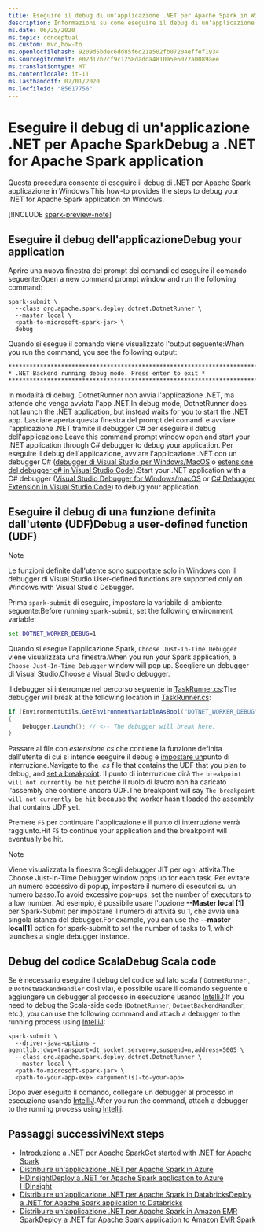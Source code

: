 ```yaml
---
title: Eseguire il debug di un'applicazione .NET per Apache Spark in Windows
description: Informazioni su come eseguire il debug di un'applicazione .NET per Apache Spark in Windows.
ms.date: 06/25/2020
ms.topic: conceptual
ms.custom: mvc,how-to
ms.openlocfilehash: 9209d5bdec6dd85f6d21a502fb07204effef1934
ms.sourcegitcommit: e02d17b2cf9c1258dadda4810a5e6072a0089aee
ms.translationtype: MT
ms.contentlocale: it-IT
ms.lasthandoff: 07/01/2020
ms.locfileid: "85617756"
---
```

# <a name="debug-a-net-for-apache-spark-application"></a><span data-ttu-id="0ac7e-103">Eseguire il debug di un'applicazione .NET per Apache Spark</span><span class="sxs-lookup"><span data-stu-id="0ac7e-103">Debug a .NET for Apache Spark application</span></span>

<span data-ttu-id="0ac7e-104">Questa procedura consente di eseguire il debug di .NET per Apache Spark applicazione in Windows.</span><span class="sxs-lookup"><span data-stu-id="0ac7e-104">This how-to provides the steps to debug your .NET for Apache Spark application on Windows.</span></span>

[!INCLUDE [spark-preview-note](../../../includes/spark-preview-note.md)]

## <a name="debug-your-application"></a><span data-ttu-id="0ac7e-105">Eseguire il debug dell'applicazione</span><span class="sxs-lookup"><span data-stu-id="0ac7e-105">Debug your application</span></span>

<span data-ttu-id="0ac7e-106">Aprire una nuova finestra del prompt dei comandi ed eseguire il comando seguente:</span><span class="sxs-lookup"><span data-stu-id="0ac7e-106">Open a new command prompt window and run the following command:</span></span>

```shell
spark-submit \
  --class org.apache.spark.deploy.dotnet.DotnetRunner \
  --master local \
  <path-to-microsoft-spark-jar> \
  debug
```

<span data-ttu-id="0ac7e-107">Quando si esegue il comando viene visualizzato l'output seguente:</span><span class="sxs-lookup"><span data-stu-id="0ac7e-107">When you run the command, you see the following output:</span></span>

```console
***********************************************************************
* .NET Backend running debug mode. Press enter to exit *
***********************************************************************
```

<span data-ttu-id="0ac7e-108">In modalità di debug, DotnetRunner non avvia l'applicazione .NET, ma attende che venga avviata l'app .NET.</span><span class="sxs-lookup"><span data-stu-id="0ac7e-108">In debug mode, DotnetRunner does not launch the .NET application, but instead waits for you to start the .NET app.</span></span> <span data-ttu-id="0ac7e-109">Lasciare aperta questa finestra del prompt dei comandi e avviare l'applicazione .NET tramite il debugger C# per eseguire il debug dell'applicazione.</span><span class="sxs-lookup"><span data-stu-id="0ac7e-109">Leave this command prompt window open and start your .NET application through C# debugger to debug your application.</span></span> <span data-ttu-id="0ac7e-110">Per eseguire il debug dell'applicazione, avviare l'applicazione .NET con un debugger C# ([debugger di Visual Studio per Windows/MacOS](https://visualstudio.microsoft.com/vs/) o [estensione del debugger c# in Visual Studio Code](https://code.visualstudio.com/Docs/editor/debugging)).</span><span class="sxs-lookup"><span data-stu-id="0ac7e-110">Start your .NET application with a C# debugger ([Visual Studio Debugger for Windows/macOS](https://visualstudio.microsoft.com/vs/) or [C# Debugger Extension in Visual Studio Code](https://code.visualstudio.com/Docs/editor/debugging)) to debug your application.</span></span>

## <a name="debug-a-user-defined-function-udf"></a><span data-ttu-id="0ac7e-111">Eseguire il debug di una funzione definita dall'utente (UDF)</span><span class="sxs-lookup"><span data-stu-id="0ac7e-111">Debug a user-defined function (UDF)</span></span>

> [!NOTE]
> <span data-ttu-id="0ac7e-112">Le funzioni definite dall'utente sono supportate solo in Windows con il debugger di Visual Studio.</span><span class="sxs-lookup"><span data-stu-id="0ac7e-112">User-defined functions are supported only on Windows with Visual Studio Debugger.</span></span>

<span data-ttu-id="0ac7e-113">Prima `spark-submit` di eseguire, impostare la variabile di ambiente seguente:</span><span class="sxs-lookup"><span data-stu-id="0ac7e-113">Before running `spark-submit`, set the following environment variable:</span></span>

```bat
set DOTNET_WORKER_DEBUG=1
```

<span data-ttu-id="0ac7e-114">Quando si esegue l'applicazione Spark, `Choose Just-In-Time Debugger` viene visualizzata una finestra.</span><span class="sxs-lookup"><span data-stu-id="0ac7e-114">When you run your Spark application, a `Choose Just-In-Time Debugger` window will pop up.</span></span> <span data-ttu-id="0ac7e-115">Scegliere un debugger di Visual Studio.</span><span class="sxs-lookup"><span data-stu-id="0ac7e-115">Choose a Visual Studio debugger.</span></span>

<span data-ttu-id="0ac7e-116">Il debugger si interrompe nel percorso seguente in [TaskRunner.cs](https://github.com/dotnet/spark/blob/5e9c08b430b4bc56b5f42252c4b73437377afaed/src/csharp/Microsoft.Spark.Worker/TaskRunner.cs#L52):</span><span class="sxs-lookup"><span data-stu-id="0ac7e-116">The debugger will break at the following location in [TaskRunner.cs](https://github.com/dotnet/spark/blob/5e9c08b430b4bc56b5f42252c4b73437377afaed/src/csharp/Microsoft.Spark.Worker/TaskRunner.cs#L52):</span></span>

```csharp
if (EnvironmentUtils.GetEnvironmentVariableAsBool("DOTNET_WORKER_DEBUG"))
{
    Debugger.Launch(); // <-- The debugger will break here.
}
```

<span data-ttu-id="0ac7e-117">Passare al file con *estensione cs* che contiene la funzione definita dall'utente di cui si intende eseguire il debug e [impostare un](https://docs.microsoft.com/visualstudio/debugger/using-breakpoints?view=vs-2019)punto di interruzione.</span><span class="sxs-lookup"><span data-stu-id="0ac7e-117">Navigate to the *.cs* file that contains the UDF that you plan to debug, and [set a breakpoint](https://docs.microsoft.com/visualstudio/debugger/using-breakpoints?view=vs-2019).</span></span> <span data-ttu-id="0ac7e-118">Il punto di interruzione dirà `The breakpoint will not currently be hit` perché il ruolo di lavoro non ha caricato l'assembly che contiene ancora UDF.</span><span class="sxs-lookup"><span data-stu-id="0ac7e-118">The breakpoint will say `The breakpoint will not currently be hit` because the worker hasn't loaded the assembly that contains UDF yet.</span></span>

<span data-ttu-id="0ac7e-119">Premere `F5` per continuare l'applicazione e il punto di interruzione verrà raggiunto.</span><span class="sxs-lookup"><span data-stu-id="0ac7e-119">Hit `F5` to continue your application and the breakpoint will eventually be hit.</span></span>

> [!NOTE]
> <span data-ttu-id="0ac7e-120">Viene visualizzata la finestra Scegli debugger JIT per ogni attività.</span><span class="sxs-lookup"><span data-stu-id="0ac7e-120">The Choose Just-In-Time Debugger window pops up for each task.</span></span> <span data-ttu-id="0ac7e-121">Per evitare un numero eccessivo di popup, impostare il numero di esecutori su un numero basso.</span><span class="sxs-lookup"><span data-stu-id="0ac7e-121">To avoid excessive pop-ups, set the number of executors to a low number.</span></span> <span data-ttu-id="0ac7e-122">Ad esempio, è possibile usare l'opzione **--Master local [1]** per Spark-Submit per impostare il numero di attività su 1, che avvia una singola istanza del debugger.</span><span class="sxs-lookup"><span data-stu-id="0ac7e-122">For example, you can use the **--master local[1]** option for spark-submit to set the number of tasks to 1, which launches a single debugger instance.</span></span>

## <a name="debug-scala-code"></a><span data-ttu-id="0ac7e-123">Debug del codice Scala</span><span class="sxs-lookup"><span data-stu-id="0ac7e-123">Debug Scala code</span></span>

<span data-ttu-id="0ac7e-124">Se è necessario eseguire il debug del codice sul lato scala ( `DotnetRunner` , e `DotnetBackendHandler` così via), è possibile usare il comando seguente e aggiungere un debugger al processo in esecuzione usando [IntelliJ](https://www.jetbrains.com/help/idea/attaching-to-local-process.html):</span><span class="sxs-lookup"><span data-stu-id="0ac7e-124">If you need to debug the Scala-side code (`DotnetRunner`, `DotnetBackendHandler`, etc.), you can use the following command and attach a debugger to the running process using [IntelliJ](https://www.jetbrains.com/help/idea/attaching-to-local-process.html):</span></span>

```shell
spark-submit \
  --driver-java-options -agentlib:jdwp=transport=dt_socket,server=y,suspend=n,address=5005 \
  --class org.apache.spark.deploy.dotnet.DotnetRunner \
  --master local \
  <path-to-microsoft-spark-jar> \
  <path-to-your-app-exe> <argument(s)-to-your-app>
```

<span data-ttu-id="0ac7e-125">Dopo aver eseguito il comando, collegare un debugger al processo in esecuzione usando [IntelliJ](https://www.jetbrains.com/help/idea/attaching-to-local-process.html).</span><span class="sxs-lookup"><span data-stu-id="0ac7e-125">After you run the command, attach a debugger to the running process using [Intellij](https://www.jetbrains.com/help/idea/attaching-to-local-process.html).</span></span>

## <a name="next-steps"></a><span data-ttu-id="0ac7e-126">Passaggi successivi</span><span class="sxs-lookup"><span data-stu-id="0ac7e-126">Next steps</span></span>

* [<span data-ttu-id="0ac7e-127">Introduzione a .NET per Apache Spark</span><span class="sxs-lookup"><span data-stu-id="0ac7e-127">Get started with .NET for Apache Spark</span></span>](../tutorials/get-started.md)
* [<span data-ttu-id="0ac7e-128">Distribuire un'applicazione .NET per Apache Spark in Azure HDInsight</span><span class="sxs-lookup"><span data-stu-id="0ac7e-128">Deploy a .NET for Apache Spark application to Azure HDInsight</span></span>](../tutorials/hdinsight-deployment.md)
* [<span data-ttu-id="0ac7e-129">Distribuire un'applicazione .NET per Apache Spark in Databricks</span><span class="sxs-lookup"><span data-stu-id="0ac7e-129">Deploy a .NET for Apache Spark application to Databricks</span></span>](../tutorials/databricks-deployment.md)
* [<span data-ttu-id="0ac7e-130">Distribuire un'applicazione .NET per Apache Spark in Amazon EMR Spark</span><span class="sxs-lookup"><span data-stu-id="0ac7e-130">Deploy a .NET for Apache Spark application to Amazon EMR Spark</span></span>](../tutorials/amazon-emr-spark-deployment.md)
